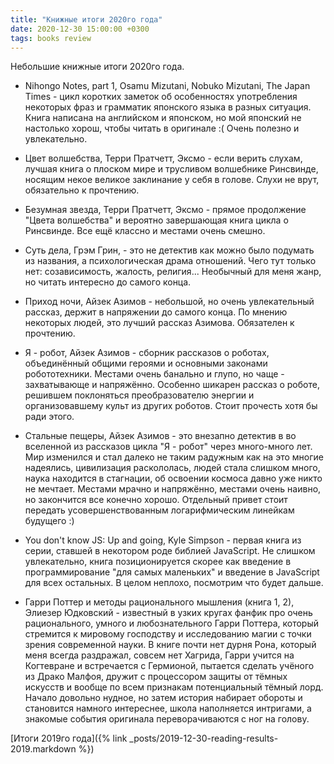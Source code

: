 ```yaml
---
title: "Книжные итоги 2020го года"
date: 2020-12-30 15:00:00 +0300
tags: books review
---
```

Небольшие книжные итоги 2020го года.
<!--more-->

* Nihongo Notes, part 1, Osamu Mizutani, Nobuko Mizutani, The Japan Times - цикл коротких заметок об особенностях употребления некоторых фраз и грамматик японского языка в разных ситуация. Книга написана на английском и японском, но мой японский не настолько хорош, чтобы читать в оригинале :( Очень полезно и увлекательно.

* Цвет волшебства, Терри Пратчетт, Эксмо - если верить слухам, лучшая книга о плоском мире и трусливом волшебнике Ринсвинде, носящим некое великое заклинание у себя в голове. Слухи не врут, обязательно к прочтению.

* Безумная звезда, Терри Пратчетт, Эксмо - прямое продолжение "Цвета волшебства" и вероятно завершающая книга цикла о Ринсвинде. Все ещё классно и местами очень смешно.

* Суть дела, Грэм Грин, - это не детектив как можно было подумать из названия, а психологическая драма отношений. Чего тут только нет: созависимость, жалость, религия... Необычный для меня жанр, но читать интересно до самого конца.

* Приход ночи, Айзек Азимов - небольшой, но очень увлекательный рассказ, держит в напряжении до самого конца. По мнению некоторых людей, это лучший рассказ Азимова. Обязателен к прочтению.

* Я - робот, Айзек Азимов - сборник рассказов о роботах, объединённый общими героями и основными законами робототехники. Местами очень банально и глупо, но чаще - захватывающе и напряжённо. Особенно шикарен рассказ о роботе, решившем поклоняться преобразователю энергии и организовавшему культ из других роботов. Стоит прочесть хотя бы ради этого.

* Стальные пещеры, Айзек Азимов - это внезапно детектив в во вселенной из рассказов цикла "Я - робот" через много-много лет. Мир изменился и стал далеко не таким радужным как на это многие надеялись, цивилизация раскололась, людей стала слишком много, наука находится в стагнации, об освоении космоса давно уже никто не мечтает. Местами мрачно и напряжённо, местами очень наивно, но закончится все конечно хорошо. Отдельный привет стоит передать усовершенствованным логарифмическим линейкам будущего :)

* You don't know JS: Up and going, Kyle Simpson - первая книга из серии, ставшей в некотором роде библией JavaScript. Не слишком увлекательно, книга позиционируется скорее как введение в программирование "для самых маленьких" и введение в JavaScript для всех остальных. В целом неплохо, посмотрим что будет дальше.

* Гарри Поттер и методы рационального мышления (книга 1, 2), Элиезер Юдковский - известный в узких кругах фанфик про очень рационального, умного и любознательного Гарри Поттера, который стремится к мировому господству и исследованию магии с точки зрения современной науки. В книге почти нет дурня Рона, который меня всегда раздражал, совсем нет Хагрида, Гарри учится на Когтевране и встречается с Гермионой, пытается сделать учёного из Драко Малфоя, дружит с процессором защиты от тёмных искусств и вообще по всем признакам потенциальный тёмный лорд. Начало довольно нудное, но затем история набирает обороты и становится намного интереснее, школа наполняется интригами, а знакомые события оригинала переворачиваются с ног на голову.

[Итоги 2019го года]({% link _posts/2019-12-30-reading-results-2019.markdown %})
